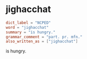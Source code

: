 # jighacchat

``` toml
dict_label = "NCPED"
word = "jighacchat"
summary = "is hungry."
grammar_comment = "part. pr. mfn."
also_written_as = ["jighacchat"]
```

is hungry.

